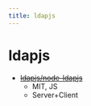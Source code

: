 ```yaml
---
title: ldapjs
---
```


# ldapjs

- ~~[ldapjs/node-ldapjs](https://github.com/ldapjs/node-ldapjs)~~
  - MIT, JS
  - Server+Client
